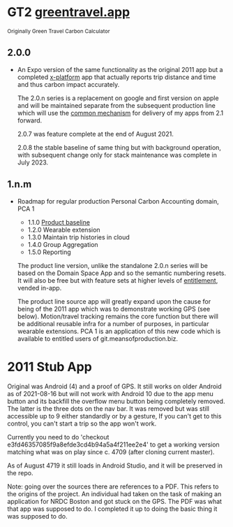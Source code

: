 # GT2 [greentravel.app](https://greentravel.app/doc)
<span style="font-size: 12px">Originally Green Travel Carbon Calculator</span>

## 2.0.0
   
- An Expo version of the same functionality as the original 2011 app but a completed [x-platform](https://apps.apple.com/ao/app/gt2-green-travel-carbon-app/id1583117880) app
  that actually reports trip distance and time and thus carbon impact accurately.

  The 2.0.n series is a replacement on google and first version on apple and will be maintained
  separate from the subsequent production line which will use the [common mechanism](https://devops1.sameboat.network/sb-app) 
  for delivery of my apps from 2.1 forward.

  2.0.7 was feature complete at the end of August 2021.

  2.0.8 the stable baseline of same thing but with background operation, with subsequent change only for stack maintenance was complete in July 2023.

## 1.n.m

- Roadmap for regular production Personal Carbon Accounting domain, PCA 1

  - 1.1.0 [Product baseline](https://devops1.sameboat.network/sb-app)
  - 1.2.0 Wearable extension 
  - 1.3.0 Maintain trip histories in cloud
  - 1.4.0 Group Aggregation 
  - 1.5.0 Reporting

  The product line version, unlike the standalone 2.0.n series will be based on the Domain Space App and so the semantic numbering resets.
  It will also be free but with feature sets at higher levels of [entitlement](https://eg.meansofproduction.biz/eg/index.php/AKPERSON), vended in-app.

  The product line source app will greatly expand upon the cause for being of the 2011 app which was to demonstrate working GPS (see below).
  Motion/travel tracking remains the core function but there will be additional reusable infra for a number of purposes, in particular
  wearable extensions. PCA 1 is an application of this new code which is available to entitled users of git.meansofproduction.biz.
   

2011 Stub App
=============

  Original was Android (4) and a proof of GPS. It still works on older Android as of 2021-08-16 but 
  will not work with Android 10 due to the app menu button and its backfill the overflow menu 
  button being completely removed. The latter is the three  dots on the nav bar. It was
  removed but was still accessible up to 9 either standardly or by a gesture, If you can't get to this
  control, you can't start a trip so the app won't work.
   
  Currently you need to do 'checkout e3fd46357085f9a8efde3cd4b94a5a4f211ee2e4' to get a working version
  matching what was on play since c. 4709 (after cloning current master).

  As of August 4719 it still loads in Android Studio, and it will be preserved in the repo.

  Note: going over the sources there are references to a PDF. This refers to the origins of the project.
  An individual had taken on the task of making an application for NRDC Boston and got stuck on the GPS.
  The PDF was what that app was supposed to do. I completed it up to doing the basic thing it was supposed
  to do.
   
